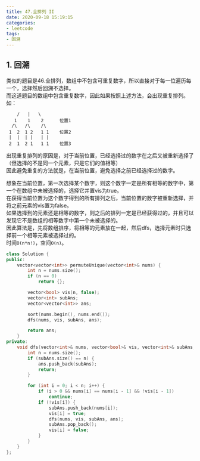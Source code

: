 ```yaml
---
title: 47.全排列 II
date: 2020-09-18 15:19:15
categories: 
- leetcode
tags: 
- 回溯
---
```

## 1. 回溯
类似的题目是46.全排列，数组中不包含可重复数字，所以直接对于每一位遍历每一个，选择然后回溯不选择。  
而这道题目的数组中包含重复数字，因此如果按照上述方法，会出现重复排列。  
如：  
```
    /   |   \  
   1    1    2      位置1 
  /\   /\    /\  
 1  2  1 2   1 1    位置2  
 |  |  | |   | |  
 2  1  2 1   1 1    位置3  
```
出现重复排列的原因是，对于当前位置，已经选择过的数字在之后又被重新选择了（但选择的不是同一个元素，只是它们的值相等）  
因此避免重复的方法就是，在当前位置，避免选择之前已经选择过的数字。  

想象在当前位置，第一次选择某个数字，则这个数字一定是所有相等的数字中，第一个在数组中未被选择的，选择它并置vis为true。  
在获得当前位置为这个数字得到的所有排列之后，当前位置的数字被重新选择，并将之前元素的vis置为false。  
如果选择到的元素还是相等的数字，则之后的排列一定是已经获得过的，并且可以发现它不是数组的相等数字中第一个未被选择的。  
因此算法是，先将数组排序，将相等的元素放在一起，然后dfs，选择元素时只选择前一个相等元素被选择过的。  
时间`O(n*n!)`，空间`O(n)`。  
```cpp
class Solution {
public:
    vector<vector<int>> permuteUnique(vector<int>& nums) {
        int n = nums.size();
        if (n == 0)
            return {};

        vector<bool> vis(n, false);
        vector<int> subAns;
        vector<vector<int>> ans;

        sort(nums.begin(), nums.end());
        dfs(nums, vis, subAns, ans);

        return ans;
    }
private:
    void dfs(vector<int>& nums, vector<bool>& vis, vector<int>& subAns, vector<vector<int>>& ans) {
        int n = nums.size();
        if (subAns.size() == n) {
            ans.push_back(subAns);
            return;
        }

        for (int i = 0; i < n; i++) {
            if (i > 0 && nums[i] == nums[i - 1] && !vis[i - 1])
                continue;
            if (!vis[i]) {
                subAns.push_back(nums[i]);
                vis[i] = true;
                dfs(nums, vis, subAns, ans);
                subAns.pop_back();
                vis[i] = false;
            }
        }
    }
};
```